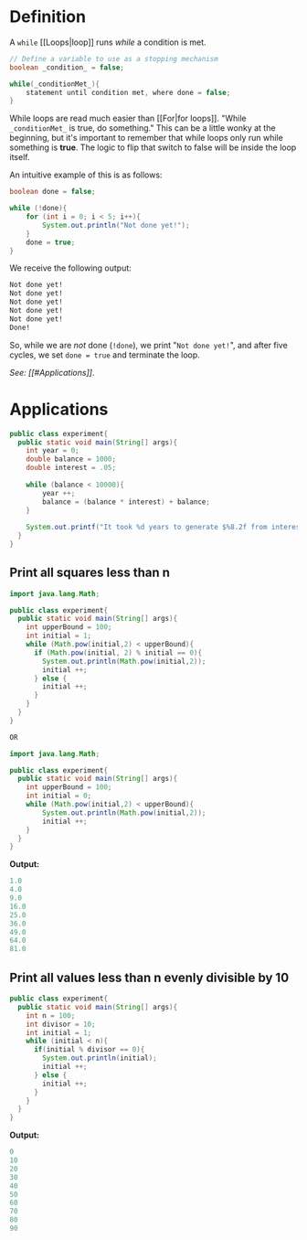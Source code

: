 # Definition

A `while` [[Loops|loop]] runs _while_ a condition is met.
```java
// Define a variable to use as a stopping mechanism
boolean _condition_ = false;

while(_conditionMet_){
	statement until condition met, where done = false;
}
```
While loops are read much easier than [[For|for loops]]. "While `_conditionMet_` is true, do something." This can be a little wonky at the beginning, but it's important to remember that while loops only run while something is **true**. The logic to flip that switch to false will be inside the loop itself. 

An intuitive example of this is as follows:
```java
boolean done = false;

while (!done){
	for (int i = 0; i < 5; i++){
		System.out.println("Not done yet!");
	}
	done = true;
}
```
We receive the following output: 
```txt
Not done yet!
Not done yet!
Not done yet!
Not done yet!
Not done yet!
Done!
```
So, while we are _not_ done (`!done`), we print "`Not done yet!`", and after five cycles, we set `done = true` and terminate the loop.

_See: [[#Applications]]_.
# Applications
```java
public class experiment{
  public static void main(String[] args){
    int year = 0;
    double balance = 1000;
    double interest = .05;
    
    while (balance < 10000){
	    year ++;
	    balance = (balance * interest) + balance;
    }
    
    System.out.printf("It took %d years to generate $%8.2f from interest.", year, balance);
  }
}
```
## Print all squares less than n
```java
import java.lang.Math;

public class experiment{
  public static void main(String[] args){
    int upperBound = 100;
    int initial = 1;
    while (Math.pow(initial,2) < upperBound){
      if (Math.pow(initial, 2) % initial == 0){
        System.out.println(Math.pow(initial,2));
        initial ++;
      } else {
        initial ++;
      }
    }
  }
}

OR

import java.lang.Math;

public class experiment{
  public static void main(String[] args){
    int upperBound = 100;
    int initial = 0;
    while (Math.pow(initial,2) < upperBound){
        System.out.println(Math.pow(initial,2));
        initial ++;
    }
  }
}
```
**Output:**
```java
1.0
4.0
9.0
16.0
25.0
36.0
49.0
64.0
81.0
```
## Print all values less than n evenly divisible by 10
```java
public class experiment{
  public static void main(String[] args){
    int n = 100;
    int divisor = 10;
    int initial = 1;
    while (initial < n){
      if(initial % divisor == 0){
        System.out.println(initial);
        initial ++;
      } else {
        initial ++;
      }
    }
  }
}
```
**Output:**
```java
0
10
20
30
40
50
60
70
80
90
```